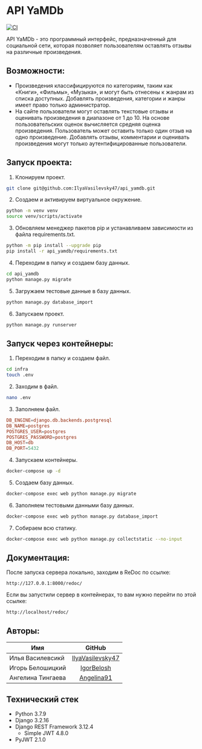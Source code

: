 # API YaMDb

[![CI](https://github.com/IlyaVasilevsky47/foodgram-project-react/actions/workflows/main.yml/badge.svg?branch=master)](https://github.com/IlyaVasilevsky47/foodgram-project-react/actions/workflows/main.yml)

API YaMDb - это программный интерфейс, предназначенный для социальной сети, которая позволяет пользователям оставлять отзывы на различные произведения.

## Возможности:
- Произведения классифицируются по категориям, таким как «Книги», «Фильмы», «Музыка», и могут быть отнесены к жанрам из списка доступных. Добавлять произведения, категории и жанры имеет право только администратор.
- На сайте пользователи могут оставлять текстовые отзывы и оценивать произведения в диапазоне от 1 до 10. На основе пользовательских оценок вычисляется средняя оценка произведения. Пользователь может оставить только один отзыв на одно произведение. Добавлять отзывы, комментарии и оценивать произведения могут только аутентифицированные пользователи.

## Запуск проекта:
1. Клонируем проект.
```bash
git clone git@github.com:IlyaVasilevsky47/api_yamdb.git
```
2. Создаем и активируем виртуальное окружение. 
```bash
python -m venv venv
source venv/scripts/activate
```
3. Обновляем менеджер пакетов pip и устанавливаем зависимости из файла requirements.txt.
```bash
python -m pip install --upgrade pip
pip install -r api_yamdb/requirements.txt
```
4. Переходим в папку и создаем базу данных. 
```bash
cd api_yamdb
python manage.py migrate 
```
5. Загружаем тестовые данные в базу данных.
```bash
python manage.py database_import
```
6. Запускаем проект.
```bash
python manage.py runserver 
```

## Запуск через контейнеры:
1. Переходим в папку и создаем файл.
```bash
cd infra
touch .env
```
2. Заходим в файл.
```bash
nano .env
```
3. Заполняем файл.
```conf
DB_ENGINE=django.db.backends.postgresql
DB_NAME=postgres
POSTGRES_USER=postgres
POSTGRES_PASSWORD=postgres
DB_HOST=db
DB_PORT=5432
```
4. Запускаем контейнеры.
```bash
docker-compose up -d
```
5. Создаем базу данных.
```bash
docker-compose exec web python manage.py migrate
```
6. Заполняем тестовыми данными базу данных.
```bash
docker-compose exec web python manage.py database_import
```
7. Собираем всю статику.
```bash
docker-compose exec web python manage.py collectstatic --no-input
```

## Документация:
После запуска сервера локально, заходим в ReDoc по ссылке:
```url
http://127.0.0.1:8000/redoc/
```
Если вы запустили сервер в контейнерах, то вам нужно перейти по этой ссылке:
```url
http://localhost/redoc/
```

## Авторы:
| Имя | GitHub |
| - | :-: |
| Илья Василевсикй | [IlyaVasilevsky47](https://github.com/IlyaVasilevsky47) |
| Игорь Белошицкий | [IgorBelosh](https://github.com/IgorBelosh) |
| Ангелина Тингаева | [Angelina91](https://github.com/Angelina91) |

## Технический стек
- Python 3.7.9
- Django 3.2.16
- Django REST Framework 3.12.4
  - Simple JWT 4.8.0
- PyJWT 2.1.0
